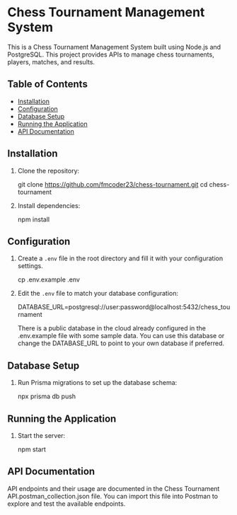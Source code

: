 # Chess Tournament Management System

This is a Chess Tournament Management System built using Node.js and PostgreSQL. This project provides APIs to manage chess tournaments, players, matches, and results.

## Table of Contents

- [Installation](#installation)
- [Configuration](#configuration)
- [Database Setup](#database-setup)
- [Running the Application](#running-the-application)
- [API Documentation](#api-documentation)

## Installation

1. Clone the repository:

    
    git clone https://github.com/fmcoder23/chess-tournament.git
    cd chess-tournament
    

2. Install dependencies:

    
    npm install
    

## Configuration

1. Create a `.env` file in the root directory and fill it with your configuration settings.

    
    cp .env.example .env
    

2. Edit the `.env` file to match your database configuration:

    
    DATABASE_URL=postgresql://user:password@localhost:5432/chess_tournament
    

    There is a public database in the cloud already configured in the .env.example file with some sample data. You can use this database or change the DATABASE_URL to point to your own database if preferred.

## Database Setup

1. Run Prisma migrations to set up the database schema:

    
    npx prisma db push
    

## Running the Application

1. Start the server:

    
    npm start
    

## API Documentation

API endpoints and their usage are documented in the Chess Tournament API.postman_collection.json file. You can import this file into Postman to explore and test the available endpoints.
